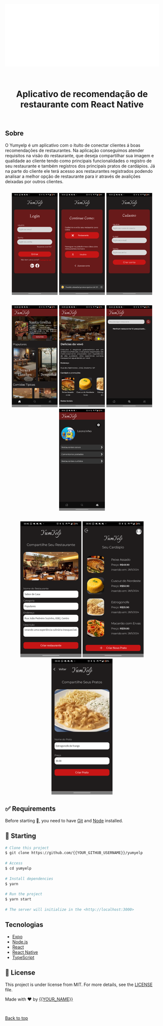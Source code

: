 <div align="center" id="top"> 
  <img src="./assets/imagesReadMe/YunYelp (2).svg" alt="Yumyelp" />

  &#xa0;

  <!-- <a href="https://yumyelp.netlify.app">Demo</a> -->
</div>

<h1 align="center">Aplicativo de recomendação de restaurante com React Native</h1>


<br>

## Sobre ##

O Yumyelp é um aplicativo com o ituíto de conectar clientes á boas recomendações de restaurantes. Na aplicação conseguimos atender requisitos na visão do restaurante, que deseja compartilhar sua imagem e qualidade ao cliente tendo como principais funcionalidades o registro de seu restaurante e também registros dos principais pratos de cardápios. Já na parte do cliente ele terá acesso aos restaurantes registrados podendo analisar a melhor opção de restaurante para ir através de avalições deixadas por outros clientes. 


<p align="center">
 <h2 align="center">
  <img alt="Github issues" src="./assets/imagesReadMe/Screenshot_20240530-004123.png" width="150"/>
  <img alt="Github issues" src="./assets/imagesReadMe/Screenshot_20240530-004421.png" width="150"/>
  <img alt="Github issues" src="./assets/imagesReadMe/Screenshot_20240530-004431.png" width="150"/>
 <h2>

  <!-- <img alt="Github forks" src="https://img.shields.io/github/forks/{{YOUR_GITHUB_USERNAME}}/yumyelp?color=56BEB8" /> -->

  <!-- <img alt="Github stars" src="https://img.shields.io/github/stars/{{YOUR_GITHUB_USERNAME}}/yumyelp?color=56BEB8" /> -->
</p>
<p align="center">
  <h2 align="center">
  <img alt="Github issues" src="./assets/imagesReadMe/Screenshot_20240530-004018.png" width="150"/>
  <img alt="Github issues" src="./assets/imagesReadMe/Screenshot_20240530-003957.png" width="150"/>
   <img alt="Github issues" src="./assets/imagesReadMe/Screenshot_20240530-004023.png" width="150"/>
   <img alt="Github issues" src="./assets/imagesReadMe/Screenshot_20240530-004109.png" width="150"/>
  </h2>
  <!-- <img alt="Github forks" src="https://img.shields.io/github/forks/{{YOUR_GITHUB_USERNAME}}/yumyelp?color=56BEB8" /> -->

  <!-- <img alt="Github stars" src="https://img.shields.io/github/stars/{{YOUR_GITHUB_USERNAME}}/yumyelp?color=56BEB8" /> -->
</p>
<p align="center">
  <h2 align="center">
  <img alt="Github issues" src="./assets/imagesReadMe/Screenshot_20240530-004628.png" width="200"/>
  <img alt="Github issues" src="./assets/imagesReadMe/Screenshot_20240530-004317.png" width="200"/>
  <img alt="Github issues" src="./assets/imagesReadMe/Screenshot_20240530-004356.png" width="200"/>
  </h2>

  <!-- <img alt="Github forks" src="https://img.shields.io/github/forks/{{YOUR_GITHUB_USERNAME}}/yumyelp?color=56BEB8" /> -->

  <!-- <img alt="Github stars" src="https://img.shields.io/github/stars/{{YOUR_GITHUB_USERNAME}}/yumyelp?color=56BEB8" /> -->
</p>

<!-- Status -->

<!-- <h4 align="center"> 
	🚧  Yumyelp 🚀 Under construction...  🚧
</h4> 

<hr> -->
## :white_check_mark: Requirements ##

Before starting :checkered_flag:, you need to have [Git](https://git-scm.com) and [Node](https://nodejs.org/en/) installed.

## :checkered_flag: Starting ##

```bash
# Clone this project
$ git clone https://github.com/{{YOUR_GITHUB_USERNAME}}/yumyelp

# Access
$ cd yumyelp

# Install dependencies
$ yarn

# Run the project
$ yarn start

# The server will initialize in the <http://localhost:3000>
```

## Tecnologias ##



- [Expo](https://expo.io/)
- [Node.js](https://nodejs.org/en/)
- [React](https://pt-br.reactjs.org/)
- [React Native](https://reactnative.dev/)
- [TypeScript](https://www.typescriptlang.org/)

## :memo: License ##

This project is under license from MIT. For more details, see the [LICENSE](LICENSE.md) file.


Made with :heart: by <a href="https://github.com/{{YOUR_GITHUB_USERNAME}}" target="_blank">{{YOUR_NAME}}</a>

&#xa0;

<a href="#top">Back to top</a>
